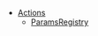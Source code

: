 - [Actions](doc/OpenSearch/API/MachineLearning/Models/Actions.md)
  - [ParamsRegistry](doc/OpenSearch/API/MachineLearning/Models/Actions/ParamsRegistry.md)
